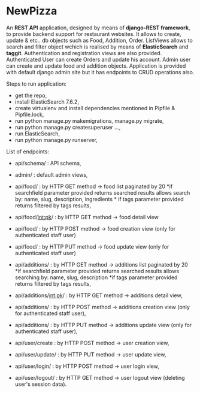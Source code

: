 # NewPizza

An **REST API** application, designed by means of **django-REST framework**, to provide backend support for restaurant websites.
It allows to create, update & etc.. db objects such as Food, Addition, Order. ListViews allows to search and filter object wchich
is realised by means of **ElasticSearch** and **taggit**.
Authentication and registration views are also provided. Authenticated User can create Orders and update
his account. Admin user can create and update food and addition objects. Application is provided with default django admin site
but it has endpoints to CRUD operations also. 

Steps to run application:
- get the repo,
- install ElasticSearch 7.6.2, 
- create virtualenv and install dependencies mentioned in Pipfile & Pipfile.lock,
- run python manage.py makemigrations, manage.py migrate,
- run python manage.py createsuperuser ...,
- run ElasticSearch,
- run python manage.py runserver,

List of endpoints:

- api/schema/ : API schema,
- admin/ : default admin views,
- api/food/ : by HTTP GET method -> food list paginated by 20
             *if searchfield parameter provided returns searched results
              allows search by: name, slug, description, ingredients
             * if tags parameter provided returns filtered by tags results,
             
- api/food/<int:pk>/ : by HTTP GET method -> food detail view
- api/food/ : by HTTP POST method -> food creation view (only for authenticated staff user)
- api/food/ : by HTTP PUT method -> food update view (only for authenticated staff user)

- api/additions/ : by HTTP GET method -> additions list paginated by 20
                  *if searchfield parameter provided returns searched results
                   allows searching by: name, slug, description
                  *if tags parameter provided returns filtered by tags results,
- api/additions/<int:pk>/ : by HTTP GET method -> additions detail view,
- api/additions/ : by HTTP POST method -> additions creation view (only for authenticated staff user),
- api/additions/ : by HTTP PUT method -> additions update view (only for authenticated staff user),

- api/user/create : by HTTP POST method -> user creation view,
- api/user/update/<pk> : by HTTP PUT method -> user update view,
- api/user/login/ : by HTTP POST method -> user login view,
- api/user/logout/ : by HTTP GET method -> user logout view (deleting user's session data).

